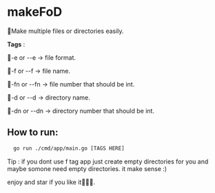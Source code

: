 # makeFoD
🚨Make multiple files or directories easily.

**Tags** :<br/>


🔴-e or --e -> file format.<br/>

🔴-f or --f -> file name.<br/>

🔴-fn or --fn -> file number that should be int.<br/>

🔴-d or --d -> directory name.<br/>

🔴-dn or --dn -> directory number that should be int.<br/>



## How to run:

```bash
  go run ./cmd/app/main.go [TAGS HERE]
```

Tip : if you dont use f tag app just create empty directories for you and maybe somone need empty directories. it make sense :)

enjoy and star if you like it👨🏼‍💻.

